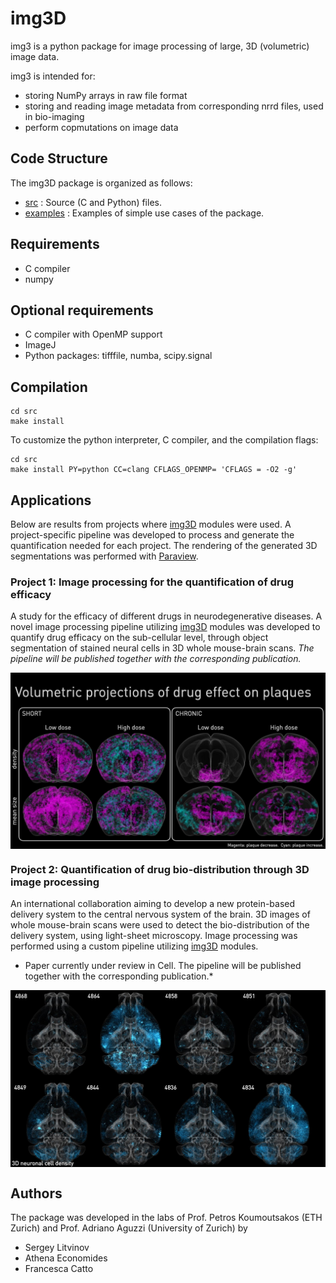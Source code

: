 # img3D

img3 is a python package for image processing of large, 3D (volumetric) image data.

img3 is intended for:
* storing NumPy arrays in raw file format
* storing and reading image metadata from corresponding nrrd files, used in bio-imaging
* perform copmutations on image data


## Code Structure

The img3D package is organized as follows:
* [src](src/)      : Source (C and Python) files.
* [examples](examples/) : Examples of simple use cases of the package.



## Requirements

* C compiler
* numpy

## Optional requirements

* C compiler with OpenMP support
* ImageJ
* Python packages: tifffile, numba, scipy.signal

## Compilation

```
cd src
make install
```

To customize the python interpreter, C compiler, and the compilation
flags:

```
cd src
make install PY=python CC=clang CFLAGS_OPENMP= 'CFLAGS = -O2 -g'
```


## Applications

Below are results from projects where [img3D](https://github.com/aecon/img3D) modules were used.
A project-specific pipeline was developed to process and generate the quantification needed for each project.
The rendering of the generated 3D segmentations was performed with [Paraview](https://www.paraview.org).


### Project 1: Image processing for the quantification of drug efficacy

A study for the efficacy of different drugs in neurodegenerative diseases.
A novel image processing pipeline utilizing [img3D](https://github.com/aecon/img3D) modules was developed to quantify drug efficacy on the sub-cellular level, through object segmentation of stained neural cells in 3D whole mouse-brain scans.
*The pipeline will be published together with the corresponding publication.*

<IMG SRC="graphics/plaque_3d_projections.jpg" ALIGN="center"/>


### Project 2: Quantification of drug bio-distribution through 3D image processing

An international collaboration aiming to develop a new protein-based delivery system to the central nervous system of the brain.
3D images of whole mouse-brain scans were used to detect the bio-distribution of the delivery system, using light-sheet microscopy.
Image processing was performed using a custom pipeline utilizing [img3D](https://github.com/aecon/img3D) modules.
* Paper currently under review in Cell. The pipeline will be published together with the corresponding publication.*

<IMG SRC="graphics/brains3D.jpg" ALIGN="center"/>


## Authors

The package was developed in the labs of Prof. Petros Koumoutsakos (ETH Zurich) and Prof. Adriano Aguzzi (University of Zurich) by
* Sergey Litvinov
* Athena Economides
* Francesca Catto
